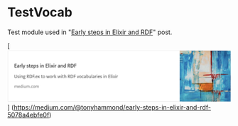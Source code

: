 # TestVocab

Test module used in
"[Early steps in Elixir and RDF](https://medium.com/@tonyhammond/early-steps-in-elixir-and-rdf-5078a4ebfe0f)"
post.

[
![medium-post-1.png](../images/medium-post-1.png)
]
(https://medium.com/@tonyhammond/early-steps-in-elixir-and-rdf-5078a4ebfe0f)

